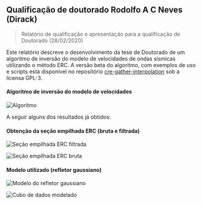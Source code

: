 ## Qualificação de doutorado Rodolfo A C Neves (Dirack)

> Relatório de qualificação e apresentação para a qualificação de Doutorado (28/02/2020)

Este relatório descreve o desenvolvimento da tese de Doutorado de um algoritmo de inversão do modelo de velocidades
de ondas sísmicas utilizando o método ERC. A versão beta do algoritmo, com exemplos de uso e scripts está disponível
no repositório [cre-gather-interpolation](https://github.com/Dirack/cre-gather-interpolation) sob a licensa GPL-3.

#### Algoritmo de inversão do modelo de velocidades

![Algoritmo](https://github.com/Dirack/qualificacao-doutorado/blob/develop/0.1/images/fluxoVel.png)

A seguir alguns dos resultados já obtidos:

#### Obtenção da seção empilhada ERC (bruta e filtrada)

![Seção empilhada ERC filtrada](https://github.com/Dirack/qualificacao-doutorado/blob/develop/0.1/images/hugeFiltStackedSection.jpeg)

![Seção empilhada ERC bruta](https://github.com/Dirack/qualificacao-doutorado/blob/develop/0.1/images/hugeStackedSection.jpeg)

#### Modelo utilizado (refletor gaussiano)

![Modelo do refletor gaussiano](https://github.com/Dirack/qualificacao-doutorado/blob/develop/0.1/images/dome.jpeg)

![Cubo de dados modelado](https://github.com/Dirack/qualificacao-doutorado/blob/develop/0.1/images/dataCube.jpeg)
